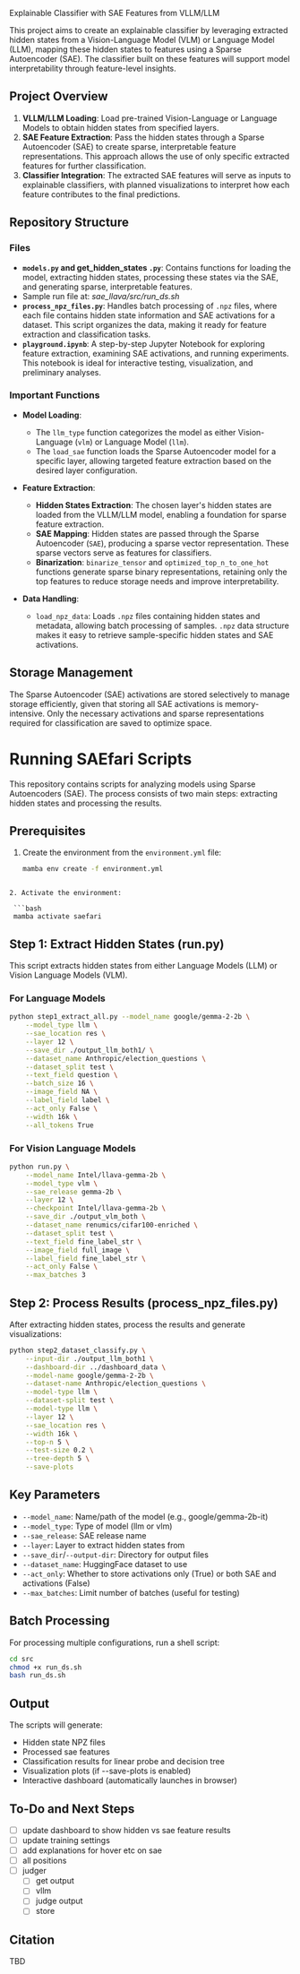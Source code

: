 Explainable Classifier with SAE Features from VLLM/LLM

This project aims to create an explainable classifier by leveraging extracted hidden states from a Vision-Language Model (VLM) or Language Model (LLM), mapping these hidden states to features using a Sparse Autoencoder (SAE). The classifier built on these features will support model interpretability through feature-level insights.

## Project Overview

1. **VLLM/LLM Loading**: Load pre-trained Vision-Language or Language Models to obtain hidden states from specified layers.
2. **SAE Feature Extraction**: Pass the hidden states through a Sparse Autoencoder (SAE) to create sparse, interpretable feature representations. This approach allows the use of only specific extracted features for further classification.
3. **Classifier Integration**: The extracted SAE features will serve as inputs to explainable classifiers, with planned visualizations to interpret how each feature contributes to the final predictions.

## Repository Structure

### Files

- **`models.py` and get_hidden_states `.py`**: Contains functions for loading the model, extracting hidden states, processing these states via the SAE, and generating sparse, interpretable features.
- Sample run file at: *sae_llava/src/run_ds.sh*
- **`process_npz_files.py`**: Handles batch processing of `.npz` files, where each file contains hidden state information and SAE activations for a dataset. This script organizes the data, making it ready for feature extraction and classification tasks.
- **`playground.ipynb`**: A step-by-step Jupyter Notebook for exploring feature extraction, examining SAE activations, and running experiments. This notebook is ideal for interactive testing, visualization, and preliminary analyses.

### Important Functions

- **Model Loading**:

  - The `llm_type` function categorizes the model as either Vision-Language (`vlm`) or Language Model (`llm`).
  - The `load_sae` function loads the Sparse Autoencoder model for a specific layer, allowing targeted feature extraction based on the desired layer configuration.
- **Feature Extraction**:

  - **Hidden States Extraction**: The chosen layer's hidden states are loaded from the VLLM/LLM model, enabling a foundation for sparse feature extraction.
  - **SAE Mapping**: Hidden states are passed through the Sparse Autoencoder (`SAE`), producing a sparse vector representation. These sparse vectors serve as features for classifiers.
  - **Binarization**: `binarize_tensor` and `optimized_top_n_to_one_hot` functions generate sparse binary representations, retaining only the top features to reduce storage needs and improve interpretability.
- **Data Handling**:

  - `load_npz_data`: Loads `.npz` files containing hidden states and metadata, allowing batch processing of samples. `.npz` data structure makes it easy to retrieve sample-specific hidden states and SAE activations.

## Storage Management

The Sparse Autoencoder (SAE) activations are stored selectively to manage storage efficiently, given that storing all SAE activations is memory-intensive. Only the necessary activations and sparse representations required for classification are saved to optimize space.


# Running SAEfari Scripts

This repository contains scripts for analyzing models using Sparse Autoencoders (SAE). The process consists of two main steps: extracting hidden states and processing the results.

## Prerequisites

1. Create the environment from the `environment.yml` file:

   ```bash
   mamba env create -f environment.yml
  ```

2. Activate the environment:

   ```bash
   mamba activate saefari
   ```

## Step 1: Extract Hidden States (run.py)

This script extracts hidden states from either Language Models (LLM) or Vision Language Models (VLM).

### For Language Models

```bash
python step1_extract_all.py --model_name google/gemma-2-2b \
    --model_type llm \
    --sae_location res \
    --layer 12 \
    --save_dir ./output_llm_both1/ \
    --dataset_name Anthropic/election_questions \
    --dataset_split test \
    --text_field question \
    --batch_size 16 \
    --image_field NA \
    --label_field label \
    --act_only False \
    --width 16k \
    --all_tokens True
```

### For Vision Language Models

```bash
python run.py \
    --model_name Intel/llava-gemma-2b \
    --model_type vlm \
    --sae_release gemma-2b \
    --layer 12 \
    --checkpoint Intel/llava-gemma-2b \
    --save_dir ./output_vlm_both \
    --dataset_name renumics/cifar100-enriched \
    --dataset_split test \
    --text_field fine_label_str \
    --image_field full_image \
    --label_field fine_label_str \
    --act_only False \
    --max_batches 3
```

## Step 2: Process Results (process_npz_files.py)

After extracting hidden states, process the results and generate visualizations:

```bash
python step2_dataset_classify.py \
    --input-dir ./output_llm_both1 \
    --dashboard-dir ../dashboard_data \
    --model-name google/gemma-2-2b \
    --dataset-name Anthropic/election_questions \
    --model-type llm \
    --dataset-split test \
    --model-type llm \
    --layer 12 \
    --sae_location res \
    --width 16k \
    --top-n 5 \
    --test-size 0.2 \
    --tree-depth 5 \
    --save-plots
```

## Key Parameters

- `--model_name`: Name/path of the model (e.g., google/gemma-2b-it)
- `--model_type`: Type of model (llm or vlm)
- `--sae_release`: SAE release name
- `--layer`: Layer to extract hidden states from
- `--save_dir`/`--output-dir`: Directory for output files
- `--dataset_name`: HuggingFace dataset to use
- `--act_only`: Whether to store activations only (True) or both SAE and activations (False)
- `--max_batches`: Limit number of batches (useful for testing)

## Batch Processing

For processing multiple configurations, run a shell script:

   ```bash
   cd src
   chmod +x run_ds.sh
   bash run_ds.sh
   ```

## Output

The scripts will generate:
- Hidden state NPZ files
- Processed sae features
- Classification results for linear probe and decision tree
- Visualization plots (if --save-plots is enabled)
- Interactive dashboard (automatically launches in browser)


## To-Do and Next Steps

- [ ] update dashboard to show hidden vs sae feature results
- [ ] update training settings 
- [ ] add explanations for hover etc on sae
- [ ] all positions
- [ ] judger
  - [ ] get output
  - [ ] vllm
  - [ ] judge output 
  - [ ] store

## Citation
TBD
